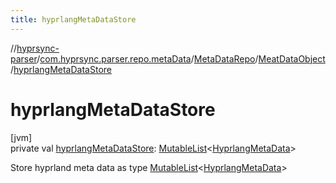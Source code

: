 ```yaml
---
title: hyprlangMetaDataStore
---
```

//[hyprsync-parser](../../../../index.html)/[com.hyprsync.parser.repo.metaData](../../index.html)/[MetaDataRepo](../index.html)/[MeatDataObject](index.html)/[hyprlangMetaDataStore](hyprlang-meta-data-store.html)



# hyprlangMetaDataStore



[jvm]\
private val [hyprlangMetaDataStore](hyprlang-meta-data-store.html): [MutableList](https://kotlinlang.org/api/core/kotlin-stdlib/kotlin.collections/-mutable-list/index.html)&lt;[HyprlangMetaData](../../../com.hyprsync.parser.models/-hyprlang-meta-data/index.html)&gt;



Store hyprland meta data as type [MutableList](https://kotlinlang.org/api/core/kotlin-stdlib/kotlin.collections/-mutable-list/index.html)<[HyprlangMetaData](../../../com.hyprsync.parser.models/-hyprlang-meta-data/index.html)>



